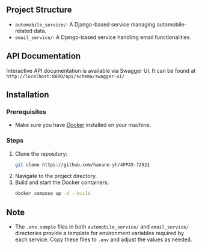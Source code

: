 ## Project Structure

- `automobile_service/`: A Django-based service managing automobile-related data.
- `email_service/`: A Django-based service handling email functionalities.

## API Documentation

Interactive API documentation is available via Swagger UI. It can be found at `http://localhost:8000/api/schema/swagger-ui/`

## Installation
### Prerequisites

- Make sure you have [Docker](https://docs.docker.com/get-started/get-docker/) installed on your machine.

### Steps
1. Clone the repository:
   ```bash
   git clone https://github.com/hanane-yh/4FPA5-72521
   ```
2. Navigate to the project directory.
3. Build and start the  Docker containers:
   ```bash
   docker compose up -d --build
    ```


## Note

- The `.env.sample` files in both `automobile_service/` and `email_service/` directories provide a template for environment variables required by each service. Copy these files to `.env` and adjust the values as needed.
